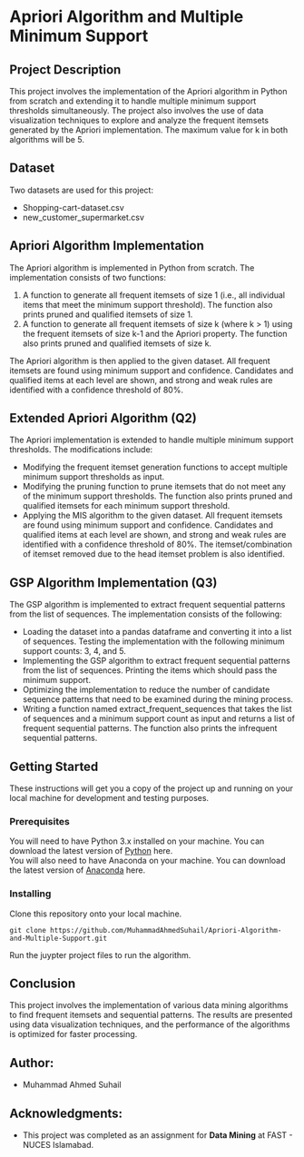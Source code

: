 # Apriori Algorithm and Multiple Minimum Support

## Project Description
This project involves the implementation of the Apriori algorithm in Python from scratch and extending it to handle multiple minimum support thresholds simultaneously. The project also involves the use of data visualization techniques to explore and analyze the frequent itemsets generated by the Apriori implementation. The maximum value for k in both algorithms will be 5.

## Dataset
Two datasets are used for this project:
- Shopping-cart-dataset.csv
- new_customer_supermarket.csv

## Apriori Algorithm Implementation
The Apriori algorithm is implemented in Python from scratch. The implementation consists of two functions:

1. A function to generate all frequent itemsets of size 1 (i.e., all individual items that meet the minimum support threshold). The function also prints pruned and qualified itemsets of size 1.
2. A function to generate all frequent itemsets of size k (where k > 1) using the frequent itemsets of size k-1 and the Apriori property. The function also prints pruned and qualified itemsets of size k.

The Apriori algorithm is then applied to the given dataset. All frequent itemsets are found using minimum support and confidence. Candidates and qualified items at each level are shown, and strong and weak rules are identified with a confidence threshold of 80%.

## Extended Apriori Algorithm (Q2)
The Apriori implementation is extended to handle multiple minimum support thresholds. The modifications include:

- Modifying the frequent itemset generation functions to accept multiple minimum support thresholds as input.
- Modifying the pruning function to prune itemsets that do not meet any of the minimum support thresholds. The function also prints pruned and qualified itemsets for each minimum support threshold.
- Applying the MIS algorithm to the given dataset. All frequent itemsets are found using minimum support and confidence. Candidates and qualified items at each level are shown, and strong and weak rules are identified with a confidence threshold of 80%. The itemset/combination of itemset removed due to the head itemset problem is also identified.

## GSP Algorithm Implementation (Q3)
The GSP algorithm is implemented to extract frequent sequential patterns from the list of sequences. The implementation consists of the following:

- Loading the dataset into a pandas dataframe and converting it into a list of sequences. Testing the implementation with the following minimum support counts: 3, 4, and 5.
- Implementing the GSP algorithm to extract frequent sequential patterns from the list of sequences. Printing the items which should pass the minimum support.
- Optimizing the implementation to reduce the number of candidate sequence patterns that need to be examined during the mining process.
- Writing a function named extract_frequent_sequences that takes the list of sequences and a minimum support count as input and returns a list of frequent sequential patterns. The function also prints the infrequent sequential patterns.

## Getting Started
These instructions will get you a copy of the project up and running on your local machine for development and testing purposes.

### Prerequisites
You will need to have Python 3.x installed on your machine. You can download the latest version of [Python](https://www.python.org/downloads/) here.
</br>
You will also need to have Anaconda on your machine. You can download the latest version of [Anaconda](https://www.anaconda.com/) here.

### Installing
Clone this repository onto your local machine.
```
git clone https://github.com/MuhammadAhmedSuhail/Apriori-Algorithm-and-Multiple-Support.git
```
Run the juypter project files to run the algorithm.

## Conclusion
This project involves the implementation of various data mining algorithms to find frequent itemsets and sequential patterns. The results are presented using data visualization techniques, and the performance of the algorithms is optimized for faster processing.

## Author:
- Muhammad Ahmed Suhail

## Acknowledgments:
- This project was completed as an assignment for **Data Mining** at FAST - NUCES Islamabad.


